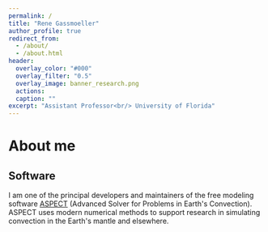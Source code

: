 ```yaml
---
permalink: /
title: "Rene Gassmoeller"
author_profile: true
redirect_from: 
  - /about/
  - /about.html
header:
  overlay_color: "#000"
  overlay_filter: "0.5"
  overlay_image: banner_research.png
  actions:
  caption: ""
excerpt: "Assistant Professor<br/> University of Florida"
---
```


About me
======


Software
------

I am one of the principal developers and maintainers of the free modeling software [ASPECT](https://aspect.geodynamics.org) (Advanced Solver for
Problems in Earth's Convection). ASPECT uses modern numerical methods to support research in simulating convection in the Earth's mantle and elsewhere.


